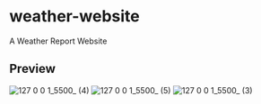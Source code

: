 # weather-website
A Weather Report Website

## Preview
![127 0 0 1_5500_ (4)](https://github.com/user-attachments/assets/bc41b0c4-0842-496c-8fd9-2d97ef0a6614)
![127 0 0 1_5500_ (5)](https://github.com/user-attachments/assets/e0a2c866-094e-407c-8658-5dbb13b44a71)
![127 0 0 1_5500_ (3)](https://github.com/user-attachments/assets/23a34841-8054-4f1b-ac9f-bf167dceac50)
